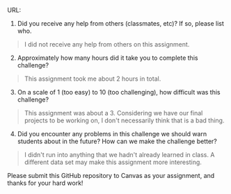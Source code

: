 URL: 

1. Did you receive any help from others (classmates, etc)? If so, please list who.
> I did not receive any help from others on this assignment. 

2. Approximately how many hours did it take you to complete this challenge?

> This assignment took me about 2 hours in total.

3. On a scale of 1 (too easy) to 10 (too challenging), how difficult was this challenge?

> This assignment was about a 3. Considering we have our final projects to be working on, I don't necessarily think that is a bad thing. 

4. Did you encounter any problems in this challenge we should warn students about in the future? How can we make the challenge better?

> I didn't run into anything that we hadn't already learned in class. A different data set may make this assignment more interesting.

Please submit this GitHub repository to Canvas as your assignment, and thanks for your hard work!